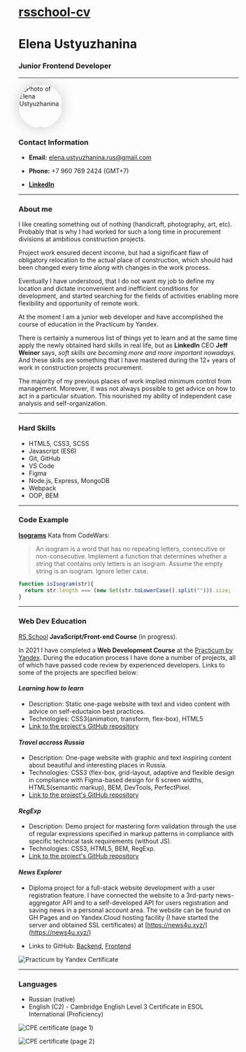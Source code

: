 # [rsschool-cv](https://github.com/ustyuzhanina/rsschool-cv)

# **Elena Ustyuzhanina**
### Junior Frontend Developer

---
<img src="./images/author-photo.jpg" style="width: 100px; border-radius: 50%; box-shadow: 0 0 30px #ccc;" alt="Photo of Elena Ustyuzhanina">

### **Contact Information**
- **Email:** elena.ustyuzhanina.rus@gmail.com

- **Phone:** +7 960 769 2424 (GMT+7)

- **[LinkedIn](https://www.linkedin.com/in/elena-ustyuzhanina/)**

---

### **About me**
I like creating something out of nothing (handicraft, photography, art, etc). Probably that is why I had worked for such a long time in procurement divisions at ambitious construction projects.

Project work ensured decent income, but had a significant flaw of obligatory relocation to the actual place of construction, which should had been changed every time along with changes in the work process.

Eventually I have understood, that I do not want my job to define my location and dictate inconvenient and inefficient conditions for development, and started searching for the fields of activities enabling more flexibility and opportunity of remote work.

At the moment I am a junior web developer and have accomplished the course of education in the Practicum by Yandex.

There is certainly a numerous list of things yet to learn and at the same time apply the newly obtained hard skills in real life, but as **LinkedIn** CEO **Jeff Weiner** says, *soft skills are becoming more and more important nowadays*. And these skills are something that I have mastered during the 12+ years of work in construction projects procurement.

The majority of my previous places of work implied minimum control from management. Moreover, it was not always possible to get advice on how to act in a particular situation. This nourished my ability of independent case analysis and self-organization.

---

### **Hard Skills**
- HTML5, CSS3, SCSS
- Javascript (ES6)
- Git, GitHub
- VS Code
- Figma
- Node.js, Express, MongoDB
- Webpack
- OOP, BEM

---

### **Code Example**
[**Isograms**](https://www.codewars.com/kata/isograms) Kata from CodeWars:

>An isogram is a word that has no repeating letters, consecutive or non-consecutive. Implement a function that determines whether a string that contains only letters is an isogram. Assume the empty string is an isogram. Ignore letter case.

```javascript
function isIsogram(str){
  return str.length === (new Set(str.toLowerCase().split(""))).size;
}
```

---

### **Web Dev Education**
[RS School](https://rs.school/) **JavaScript/Front-end Course** (in progress).

In 2021 I have completed a **Web Development Course** at the [Practicum by Yandex](https://practicum.yandex.ru/).
During the education process I have done a number of projects, all of which have passed code review by experienced developers. Links to some of the projects are specified below:

#### __*Learning how to learn*__
  - Description: Static one-page website with text and video content with advice on self-eductaion best practices.
  - Technologies: CSS3(animation, transform, flex-box), HTML5
  - [Link to the project's GitHub repository](https://github.com/ustyuzhanina/sprint-02-to-learn-how-to-learn)

#### __*Travel accross Russia*__
  - Description: One-page website with graphic and text inspiring content about beautiful and interesting places in Russia.
  - Technologies: CSS3 (flex-box, grid-layout, adaptive and flexible design in compliance with Figma-based design for 6 screen widths, HTML5(semantic markup), BEM, DevTools, PerfectPixel.
  - [Link to the project's GitHub repository](https://github.com/ustyuzhanina/sprint-4-adaptive-css)

#### __*RegExp*__
  - Description: Demo project for mastering form validation through the use of regular expressions specified in markup patterns in compliance with specific technical task requirements (without JS).
  - Technologies: CSS3, HTML5, BEM, RegExp.
  - [Link to the project's GitHub repository](https://github.com/ustyuzhanina/sprint-10-validation)

#### __*News Explorer*__
  - Diploma project for a full-stack website development with a user registration feature. I have connected the website to a 3rd-party news-aggregator API and to a self-developed API for users registration and saving news in a personal account area. The website can be found on GH Pages and on Yandex.Cloud hosting facility (I have started the server and obtained SSL certificates) at [https://news4u.xyz/](https://news4u.xyz/)

  - Links to GitHub: [Backend](https://github.com/ustyuzhanina/news-explorer-api), [Frontend](https://github.com/ustyuzhanina/news-explorer-frontend)

![Practicum by Yandex Certificate](./images/yandex-certificate.png)

---

### **Languages**
- Russian (native)
- English (C2) - Cambridge English Level 3 Certificate in ESOL International (Proficiency) 

![CPE certificate (page 1)](./images/cpe-page-1.jpg)

![CPE certificate (page 2)](./images/cpe-page-2.jpg)
